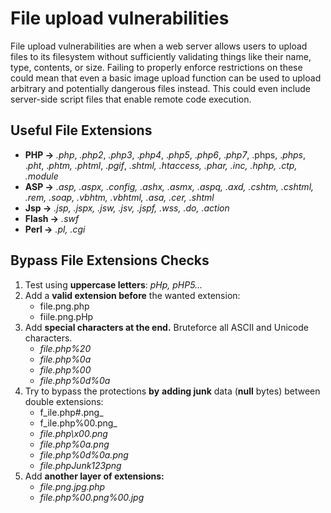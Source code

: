 # File upload vulnerabilities

File upload vulnerabilities are when a web server allows users to upload files to its filesystem without sufficiently validating things like their name, type, contents, or size. Failing to properly enforce restrictions on these could mean that even a basic image upload function can be used to upload arbitrary and potentially dangerous files instead. This could even include server-side script files that enable remote code execution.

## Useful File Extensions

* **PHP ->** _.php_, _.php2_, _.php3_, ._php4_, ._php5_, ._php6_, ._php7_, .phps, ._phps_, ._pht_, ._phtm, .phtml_, ._pgif_, _.shtml, .htaccess, .phar, .inc, .hphp, .ctp, .module_
* **ASP ->** _.asp, .aspx, .config, .ashx, .asmx, .aspq, .axd, .cshtm, .cshtml, .rem, .soap, .vbhtm, .vbhtml, .asa, .cer, .shtml_
* **Jsp ->** _.jsp, .jspx, .jsw, .jsv, .jspf, .wss, .do, .action_
* **Flash ->** _.swf_
* **Perl ->** _.pl, .cgi_

## Bypass File Extensions Checks

1. Test using **uppercase letters**: _pHp, pHP5..._
2. Add a **valid extension before** the wanted extension:
   * file.png.php
   * fiile.png.pHp
3. Add **special characters at the end.** Bruteforce all ASCII and Unicode characters.
   * _file.php%20_
   * _file.php%0a_
   * _file.php%00_
   * _file.php%0d%0a_
4. Try to bypass the protections **by** **adding junk** data (**null** bytes) between double extensions:
   * f_ile.php#.png_
   * f_ile.php%00.png_
   * _file.php\x00.png_
   * _file.php%0a.png_
   * _file.php%0d%0a.png_
   * _file.phpJunk123png_
5. Add **another layer of extensions:**
   * _file.png.jpg.php_
   * _file.php%00.png%00.jpg_
